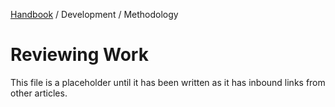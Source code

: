 [Handbook](../../README.md) / Development / Methodology

# Reviewing Work

This file is a placeholder until it has been written as it has inbound links from other articles.